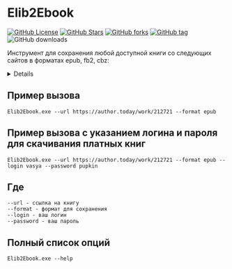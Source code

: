 # Elib2Ebook
[![GitHub License](https://img.shields.io/github/license/OnlyFart/Elib2Ebook.svg?style=flat-square)](https://github.com/OnlyFart/Elib2Ebook/blob/master/LICENSE)
[![GitHub Stars](https://img.shields.io/github/stars/OnlyFart/Elib2Ebook.svg?style=flat-square)](https://github.com/OnlyFart/Elib2Ebook/stargazers)
[![GitHub forks](https://img.shields.io/github/forks/OnlyFart/Elib2Ebook.svg?style=flat-square)](https://github.com/OnlyFart/Elib2Ebook/network)
[![GitHub tag](https://img.shields.io/github/v/tag/OnlyFart/Elib2Ebook.svg?style=flat-square)](https://github.com/OnlyFart/Elib2Ebook/releases/latest)
![GitHub downloads](https://img.shields.io/github/downloads/onlyfart/elib2ebook/total?style=flat-square)



Инструмент для сохранения любой доступной книги со следующих сайтов в форматах epub, fb2, cbz:
<details>
<pre>
* https://author.today/
* https://bigliba.com/
* https://bookinbook.ru/
* https://bookinist.pw/
* https://booknet.com/
* https://bookstab.ru/
* https://bookriver.ru/
* https://dark-novels.ru/
* https://fb2.top/
* https://ficbook.net/
* https://hub-book.com/
* https://ifreedom.su/
* https://jaomix.ru/
* https://ladylib.top/
* https://libbox.ru/
* https://libst.ru/
* https://litexit.ru/
* https://litgorod.ru/
* https://litmarket.ru/
* https://litmir.me/
* https://litnet.com/
* https://litres.ru/
* https://manga.ovh/
* https://mangalib.me/
* https://online-knigi.com.ua/
* https://noveltranslate.com/
* https://novelxo.com/
* https://prodaman.ru/
* https://ranobe-novels.ru/
* https://ranobehub.org/
* https://ranobelib.me/
* https://ranobe.ovh/
* https://ranobes.com/
* https://readli.net/
* https://readmanga.live/
* https://remanga.org/
* https://renovels.org/
* https://ru.novelxo.com/
* http://samlib.ru/
* https://topliba.com/
* https://tl.rulate.ru/
* https://twilightrussia.ru/
* https://wattpad.com/
* https://wuxiaworld.ru/
* https://ранобэ.рф/
</pre>
</details>

## Пример вызова
```
Elib2Ebook.exe --url https://author.today/work/212721 --format epub
```

## Пример вызова c указанием логина и пароля для скачивания платных книг
```
Elib2Ebook.exe --url https://author.today/work/212721 --format epub --login vasya --password pupkin
```

## Где 
```
--url - ссылка на книгу
--format - формат для сохранения
--login - ваш логин
--password - ваш пароль
```

## Полный список опций 

```
Elib2Ebook.exe --help
```
